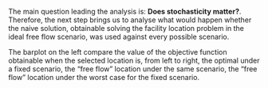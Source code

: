 The main question leading the analysis is: **Does stochasticity matter?**. Therefore, the next step brings us to analyse what would happen whether the naive solution, obtainable solving the facility location problem in the ideal free flow scenario, was used against every possible scenario.

The barplot on the left compare the value of the objective function obtainable when the selected location is, from left to right, the optimal under a fixed scenario, the “free flow” location under the same scenario, the “free flow” location under the worst case for the fixed scenario.

